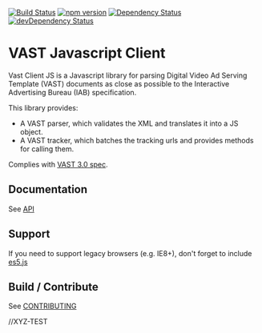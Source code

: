 [![Build Status](https://travis-ci.org/dailymotion/vast-client-js.png)](https://travis-ci.org/dailymotion/vast-client-js)
[![npm version](https://img.shields.io/npm/v/vast-client.svg)](https://www.npmjs.com/package/vast-client)
[![Dependency Status](https://david-dm.org/dailymotion/vast-client-js.svg)](https://david-dm.org/dailymotion/vast-client-js)
[![devDependency Status](https://david-dm.org/dailymotion/vast-client-js/dev-status.svg)](https://david-dm.org/dailymotion/vast-client-js#info=devDependencies)

# VAST Javascript Client
Vast Client JS is a Javascript library for parsing Digital Video Ad Serving Template (VAST) documents as close as possible to the Interactive Advertising Bureau (IAB) specification.

This library provides:

 * A VAST parser, which validates the XML and translates it into a JS object.
 * A VAST tracker, which batches the tracking urls and provides methods for calling them.


Complies with [VAST 3.0 spec](http://www.iab.net/media/file/VASTv3.0.pdf).

## Documentation
See [API](docs/api.md)

## Support
If you need to support legacy browsers (e.g. IE8+), don't forget to include [es5.js](https://github.com/inexorabletash/polyfill/blob/master/es5.js)

## Build / Contribute

See [CONTRIBUTING](CONTRIBUTING.md)

//XYZ-TEST
